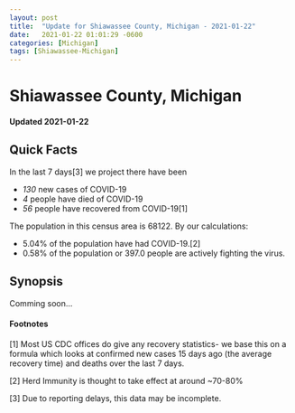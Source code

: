 ```yaml
---
layout: post
title:  "Update for Shiawassee County, Michigan - 2021-01-22"
date:   2021-01-22 01:01:29 -0600
categories: [Michigan]
tags: [Shiawassee-Michigan]
---
```


# Shiawassee County, Michigan
#### Updated 2021-01-22

## Quick Facts

In the last 7 days[3] we project there have been
- *130* new cases of COVID-19
- *4* people have died of COVID-19
- *56* people have recovered from COVID-19[1]

The population in this census area is 68122. By our calculations:
- 5.04% of the population have had COVID-19.[2]
- 0.58% of the population or 397.0 people are actively fighting the virus.

## Synopsis

Comming soon...


#### Footnotes

[1] Most US CDC offices do give any recovery statistics- we base this on a formula which looks at confirmed new cases
15 days ago (the average recovery time) and deaths over the last 7 days.

[2] Herd Immunity is thought to take effect at around ~70-80%

[3] Due to reporting delays, this data may be incomplete.
 
    